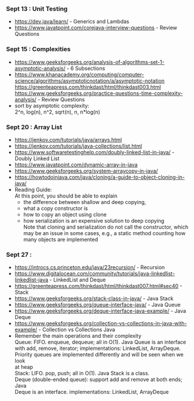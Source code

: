 ### Sept 13 : Unit Testing
- https://dev.java/learn/ - Generics and Lambdas
- https://www.javatpoint.com/corejava-interview-questions - Review Questions

### Sept 15 : Complexities
- https://www.geeksforgeeks.org/analysis-of-algorithms-set-1-asymptotic-analysis/ - 6 Subsections
- https://www.khanacademy.org/computing/computer-science/algorithms/asymptoticnotation/a/asymptotic-notation
https://greenteapress.com/thinkdast/html/thinkdast003.html
https://www.geeksforgeeks.org/practice-questions-time-complexity-analysis/ - Review Questions
- sort by asymptotic complexity:  
2^n, log(n), n^2, sqrt(n), n, n*log(n)

### Sept 20 : Array List
- https://jenkov.com/tutorials/java/arrays.html
- https://jenkov.com/tutorials/java-collections/list.html
- https://www.softwaretestinghelp.com/doubly-linked-list-in-java/ - Doubly Linked List
- https://www.javatpoint.com/dynamic-array-in-java
- https://www.geeksforgeeks.org/system-arraycopy-in-java/
- https://howtodoinjava.com/java/cloning/a-guide-to-object-cloning-in-java/
- Reading Guide:  
	At this point, you should be able to explain  
	- the difference between shallow and deep copying,  
	- what a copy constructor is  
	- how to copy an object using clone  
	- how serialization is an expensive solution to deep copying  
	Note that cloning and serialization do not call the constructor, which may  be an issue in some cases, e.g., a static method counting how many objects are implemented

### Sept 27 :
- https://introcs.cs.princeton.edu/java/23recursion/ - Recursion
- https://www.digitalocean.com/community/tutorials/java-linkedlist-linkedlist-java - LinkedList and Deque
- https://greenteapress.com/thinkdast/html/thinkdast007.html#sec40 - Stack
- https://www.geeksforgeeks.org/stack-class-in-java/ - Java Stack
- https://www.geeksforgeeks.org/queue-interface-java/ - Java Queue
- https://www.geeksforgeeks.org/deque-interface-java-example/ - Java Deque
- https://www.geeksforgeeks.org/collection-vs-collections-in-java-with-example/ - Collection vs Collections Java
- Remember the main operations and their complexity  
Queue: FIFO. enqueue, dequeue; all in O(1). Java Queue is an interface  
with add, remove, iterator; implementations: LinkedList, ArrayDeque.  
Priority queues are implemented differently and will be seen when we look  
at heap  
Stack: LIFO. pop, push; all in O(1). Java Stack is a class.  
Deque (double-ended queue): support add and remove at both ends; Java  
Deque is an interface. implementations: LinkedList, ArrayDeque

